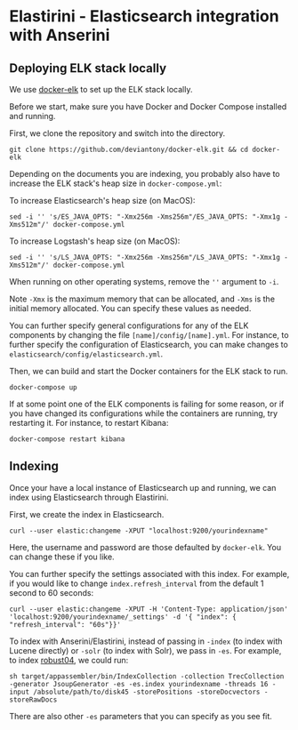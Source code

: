 # Elastirini - Elasticsearch integration with Anserini

## Deploying ELK stack locally

We use [docker-elk](https://github.com/deviantony/docker-elk) to set up the ELK stack locally.

Before we start, make sure you have Docker and Docker Compose installed and running.

First, we clone the repository and switch into the directory.

`git clone https://github.com/deviantony/docker-elk.git && cd docker-elk`

Depending on the documents you are indexing, you probably also have to increase the ELK stack's heap size in `docker-compose.yml`:

To increase Elasticsearch's heap size (on MacOS):

`sed -i '' 's/ES_JAVA_OPTS: "-Xmx256m -Xms256m"/ES_JAVA_OPTS: "-Xmx1g -Xms512m"/' docker-compose.yml`

To increase Logstash's heap size (on MacOS):

`sed -i '' 's/LS_JAVA_OPTS: "-Xmx256m -Xms256m"/LS_JAVA_OPTS: "-Xmx1g -Xms512m"/' docker-compose.yml`

When running on other operating systems, remove the `''` argument to `-i`.

Note `-Xmx` is the maximum memory that can be allocated, and `-Xms` is the initial memory allocated. You can specify these values as needed.

You can further specify general configurations for any of the ELK components by changing the file `[name]/config/[name].yml`. For instance, to further specify the configuration of Elasticsearch, you can make changes to `elasticsearch/config/elasticsearch.yml`.

Then, we can build and start the Docker containers for the ELK stack to run.

`docker-compose up`

If at some point one of the ELK components is failing for some reason, or if you have changed its configurations while the containers are running, try restarting it. For instance, to restart Kibana:

`docker-compose restart kibana`

## Indexing

Once your have a local instance of Elasticsearch up and running, we can index using Elasticsearch through Elastirini. 

First, we create the index in Elasticsearch.

`curl --user elastic:changeme -XPUT "localhost:9200/yourindexname"`

Here, the username and password are those defaulted by `docker-elk`. You can change these if you like.

You can further specify the settings associated with this index. For example, if you would like to change `index.refresh_interval` from the default 1 second to 60 seconds:

`curl --user elastic:changeme -XPUT -H 'Content-Type: application/json' 'localhost:9200/yourindexname/_settings' -d '{ "index": { "refresh_interval": "60s"}}'`

To index with Anserini/Elastirini, instead of passing in `-index` (to index with Lucene directly) or `-solr` (to index with Solr), we pass in `-es`. For example, to index [robust04](https://github.com/castorini/Anserini/blob/master/docs/experiments-robust04.md), we could run:

`sh target/appassembler/bin/IndexCollection -collection TrecCollection -generator JsoupGenerator -es -es.index yourindexname -threads 16 -input /absolute/path/to/disk45 -storePositions -storeDocvectors -storeRawDocs`

There are also other `-es` parameters that you can specify as you see fit.
